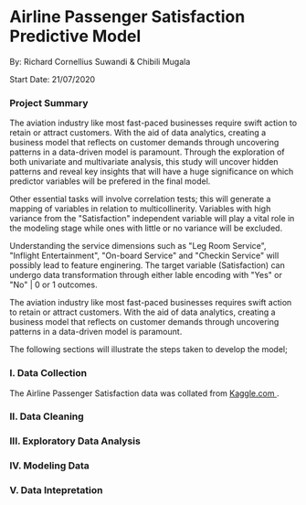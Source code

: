 # Airline Passenger Satisfaction Predictive Model

By: Richard Cornellius Suwandi & Chibili Mugala

Start Date: 21/07/2020

### Project Summary

The aviation industry like most fast-paced businesses require swift action to retain or attract customers. With the aid of data analytics, creating a business model that reflects on customer demands through uncovering patterns in a data-driven model is paramount. Through the exploration of both univariate and multivariate analysis, this study will uncover hidden patterns and reveal key insights that will have a huge significance on which predictor variables will be prefered in the final model. 

Other essential tasks will involve correlation tests; this will generate a mapping of variables in relation to multicollinerity. Variables with high variance from the "Satisfaction" independent variable will play a vital role in the modeling stage while ones with little or no variance will be excluded. 

Understanding the service dimensions such as "Leg Room Service", "Inflight Entertainment", "On-board Service" and "Checkin Service" will possibly lead to feature enginering. The target variable (Satisfaction) can undergo data transformation through either lable encoding with "Yes" or "No" | 0 or 1 outcomes. 

The aviation industry like most fast-paced businesses requires swift action to retain or attract customers. With the aid of data analytics, creating a business model that reflects on customer demands through uncovering patterns in a data-driven model is paramount.

The following sections will illustrate the steps taken to develop the model;

### I. Data Collection

The Airline Passenger Satisfaction data was collated from [Kaggle.com ](https://www.kaggle.com/teejmahal20/airline-passenger-satisfaction). 

### II. Data Cleaning



### III. Exploratory Data Analysis




### IV. Modeling Data



### V. Data Intepretation


